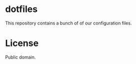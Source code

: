 # dotfiles

This repository contains a bunch of of our configuration files.

# License

Public domain.
